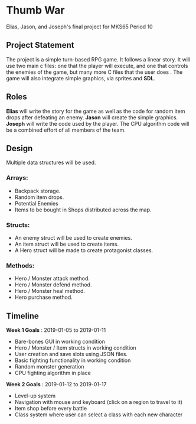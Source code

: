 # Thumb War 
Elias, Jason, and Joseph's final project for MKS65
Period 10

## Project Statement
The project is a simple turn-based RPG game. It follows a linear story. It will use two main c files: one that the player will execute, and one that controls the enemies of the game, but many more C files that the user does . The game will also integrate simple graphics, via sprites and **SDL**.

## Roles
**Elias**  will write the story for the game as well as the code for random item drops after defeating an enemy.
**Jason** will create the simple graphics.
**Joseph** will write the code used by the player.
The CPU algorithm code will be a combined effort of all members of the team.

## Design
Multiple data structures will be used.
### Arrays: 
* Backpack storage. 
* Random item drops.
* Potential Enemies
* Items to be bought in Shops distributed across the map.
### Structs: 
* An enemy struct will be used to create enemies. 
* An item struct will be used to create items.
* A Hero struct will be made to create protagonist classes.
### Methods:
* Hero / Monster attack method.
* Hero /  Monster defend method.
* Hero / Monster heal method.
* Hero purchase method.

## Timeline
**Week 1 Goals** : 2019-01-05 to 2019-01-11
* Bare-bones GUI in working condition
* Hero / Monster / Item structs in working condition
* User creation and save slots using JSON files.
* Basic fighting functionality in working condition
* Random monster generation
* CPU fighting algorithm in place

**Week 2 Goals** : 2019-01-12 to 2019-01-17
* Level-up system
* Navigation with mouse and keyboard (click on a region to travel to it)
* Item shop before every battle
* Class system where user can select a class with each new character
